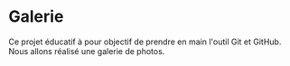# Galerie
Ce projet éducatif à pour objectif de prendre en main l'outil Git et GitHub. Nous allons réalisé une galerie de photos.
